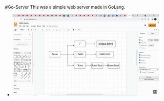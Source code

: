 #Go-Server
This was a simple web server made in GoLang.

- ![RouteVisualisation](https://github.com/arhaan023/go-server/blob/2136c0defe08536e763d9ab0ed0dd55c6faab0a9/assets/Screenshot%20(35).png)
